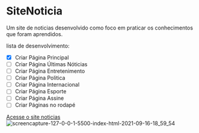 # SiteNoticia

 Um site de noticias desenvolvido como foco em praticar os conhecimentos que foram aprendidos.
 
 lista de desenvolvimento:

- [x] Criar Página Principal
- [ ] Criar Página Últimas Nóticias
- [ ] Criar Página Entretenimento
- [ ] Criar Página Politica
- [ ] Criar Página Internacional
- [ ] Criar Página Esporte
- [ ] Criar Página Assine
- [ ] Criar Páginas no rodapé
 
 [Acesse o site noticias](https://jose-augusto-git.github.io/SiteNoticia/)
![screencapture-127-0-0-1-5500-index-html-2021-09-16-18_59_54](https://user-images.githubusercontent.com/73261477/133691909-71e7dbea-f108-4ed6-90cd-06ae696c7aef.png)


